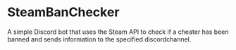 # SteamBanChecker
A simple Discord bot that uses the Steam API to check if a cheater has been banned and sends information to the specified  discordchannel.
